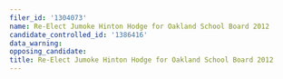 ```yaml
---
filer_id: '1304073'
name: Re-Elect Jumoke Hinton Hodge for Oakland School Board 2012
candidate_controlled_id: '1386416'
data_warning: 
opposing_candidate: 
title: Re-Elect Jumoke Hinton Hodge for Oakland School Board 2012
---
```

